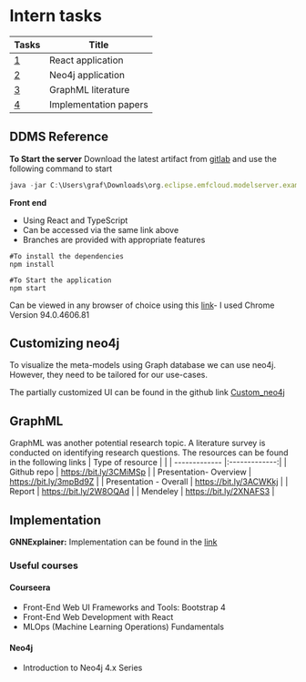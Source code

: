 # Intern tasks

| Tasks | Title |
| --- | -------|
| [1](#task1-ddms-reference) | React application |
| [2](#task2-neo4j) | Neo4j application |
| [3](#task3-graphml) | GraphML literature |
| [4](#task4-implementation) | Implementation papers |

## DDMS Reference
**To Start the server**
Download the latest artifact from [gitlab](https://gitlab-extern.itemis.de/airbus/ddms_ref/client/client/-/tree/%238--Conversion-_classes_to_functions) and use the following command to start
```javascript
java -jar C:\Users\graf\Downloads\org.eclipse.emfcloud.modelserver.example-0.7.0-SNAPSHOT-standalone.jar
```
**Front end**
- Using React and TypeScript
- Can be accessed via the same link above
- Branches are provided with appropriate features
```
#To install the dependencies
npm install

#To Start the application
npm start

```
Can be viewed in any browser of choice using this [link](http://localhost:3000/)- I used Chrome Version 94.0.4606.81

## Customizing neo4j

To visualize the meta-models using Graph database we can use neo4j. However, they need to be tailored for our use-cases.

The partially customized UI can be found in the github link [Custom_neo4j](https://github.com/Sruthi5797/neo4j-browser)

## GraphML

GraphML was another potential research topic. A literature survey is conducted on identifying research questions.
The resources can be found in the following links
| Type of resource       |          |
| ------------- |:-------------:|
| Github repo      | https://bit.ly/3CMiMSp | 
| Presentation- Overview      | https://bit.ly/3mpBd9Z | 
| Presentation - Overall      | https://bit.ly/3ACWKkj | 
| Report      | https://bit.ly/2W8OQAd | 
| Mendeley     | https://bit.ly/2XNAFS3 | 

## Implementation

**GNNExplainer:** Implementation can be found in the [link](https://github.com/dmlc/dgl/tree/master/examples/pytorch/gnn_explainer)

### Useful courses
#### Courseera
- Front-End Web UI Frameworks and Tools: Bootstrap 4
- Front-End Web Development with React
- MLOps (Machine Learning Operations) Fundamentals
#### Neo4j
- Introduction to Neo4j 4.x Series







